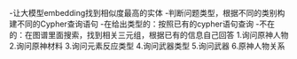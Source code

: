 -让大模型embedding找到相似度最高的实体
-判断问题类型，根据不同的类别构建不同的Cypher查询语句
-在给出类型的：按照已有的cypher语句查询
-不在的：在图谱里面搜索，找到相关三元组，根据已有的信息自己回答
1.询问原神人物
2.询问原神材料
3.询问元素反应类型
4.询问武器类型
5.询问武器
6.原神人物关系